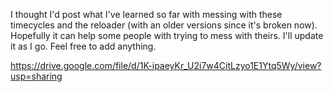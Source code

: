 I thought I'd post what I've learned so far with messing with these timecycles and the reloader (with an older versions since it's broken now). Hopefully it can help some people with trying to mess with theirs. I'll update it as I go. Feel free to add anything. 


https://drive.google.com/file/d/1K-ipaeyKr_U2i7w4CitLzyo1E1Ytq5Wy/view?usp=sharing